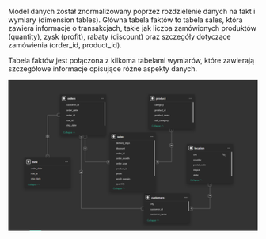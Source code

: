 Model danych został znormalizowany poprzez rozdzielenie danych na fakt i wymiary (dimension tables). Główna tabela faktów to tabela sales, która zawiera informacje o transakcjach, takie jak liczba zamówionych produktów (quantity), zysk (profit), rabaty (discount) oraz szczegóły dotyczące zamówienia (order_id, product_id).

Tabela faktów jest połączona z kilkoma tabelami wymiarów, które zawierają szczegółowe informacje opisujące różne aspekty danych.

![Plik zawiera opis modelu danych utworzonego w Power Query](images/model-p-q.png)
